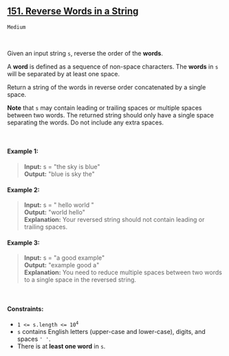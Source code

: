 ## [151. Reverse Words in a String](https://leetcode.com/problems/reverse-words-in-a-string/)

<code>Medium</code>

<br>

Given an input string <code>s</code>, reverse the order of the __words__.

A __word__ is defined as a sequence of non-space characters. The __words__ in <code>s</code> will be separated by at least one space.

Return a string of the words in reverse order concatenated by a single space.

__Note__ that <code>s</code> may contain leading or trailing spaces or multiple spaces between two words. The returned string should only have a single space separating the words. Do not include any extra spaces.

<br>

#### Example 1:

> __Input:__ s = "the sky is blue"  
> __Output:__ "blue is sky the"  

#### Example 2:

> __Input:__ s = "  hello world  "  
> __Output:__ "world hello"  
> __Explanation:__ Your reversed string should not contain leading or trailing spaces.  

#### Example 3:

> __Input:__ s = "a good   example"  
> __Output:__ "example good a"  
> __Explanation:__ You need to reduce multiple spaces between two words to a single space in the reversed string.  

<br>

#### Constraints:

- <code>1 <= s.length <= 10<sup>4</sup></code>
- <code>s</code> contains English letters (upper-case and lower-case), digits, and spaces <code>' '</code>.
- There is at __least one word__ in <code>s</code>.
